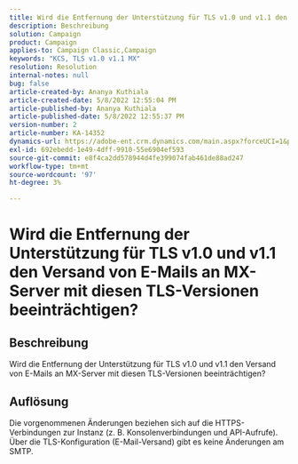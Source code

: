 ```yaml
---
title: Wird die Entfernung der Unterstützung für TLS v1.0 und v1.1 den Versand von E-Mails an MX-Server mit diesen TLS-Versionen beeinträchtigen?
description: Beschreibung
solution: Campaign
product: Campaign
applies-to: Campaign Classic,Campaign
keywords: "KCS, TLS v1.0 v1.1 MX"
resolution: Resolution
internal-notes: null
bug: false
article-created-by: Ananya Kuthiala
article-created-date: 5/8/2022 12:55:04 PM
article-published-by: Ananya Kuthiala
article-published-date: 5/8/2022 12:55:37 PM
version-number: 2
article-number: KA-14352
dynamics-url: https://adobe-ent.crm.dynamics.com/main.aspx?forceUCI=1&pagetype=entityrecord&etn=knowledgearticle&id=7703cd11-cece-ec11-a7b5-0022480a8e40
exl-id: 692ebedd-1e49-4dff-9910-55e6904ef593
source-git-commit: e8f4ca2dd578944d4fe399074fab461de88ad247
workflow-type: tm+mt
source-wordcount: '97'
ht-degree: 3%

---
```


# Wird die Entfernung der Unterstützung für TLS v1.0 und v1.1 den Versand von E-Mails an MX-Server mit diesen TLS-Versionen beeinträchtigen?

## Beschreibung


Wird die Entfernung der Unterstützung für TLS v1.0 und v1.1 den Versand von E-Mails an MX-Server mit diesen TLS-Versionen beeinträchtigen?


## Auflösung


Die vorgenommenen Änderungen beziehen sich auf die HTTPS-Verbindungen zur Instanz (z. B. Konsolenverbindungen und API-Aufrufe). Über die TLS-Konfiguration (E-Mail-Versand) gibt es keine Änderungen am SMTP.
